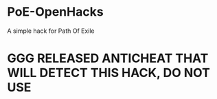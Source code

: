 PoE-OpenHacks
=============

A simple hack for Path Of Exile


# GGG RELEASED ANTICHEAT THAT WILL DETECT THIS HACK, DO NOT USE
